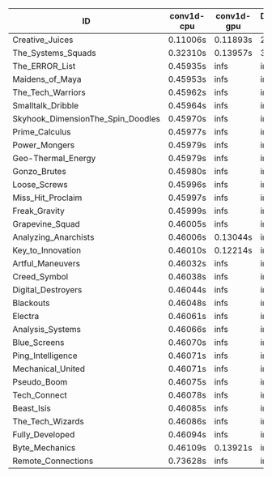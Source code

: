 |ID|conv1d-cpu|conv1d-gpu|DWSPConv2D-gpu|gemm-gpu|avg|
|-|-|-|-|-|-|
|Creative_Juices|0.11006s|0.11893s|2.83487s|1.75946s|1.20583s|
|The_Systems_Squads|0.32310s|0.13957s|3.04961s|4.35748s|1.96744s|
|The_ERROR_List|0.45935s|infs|infs|4.40042s|infs|
|Maidens_of_Maya|0.45953s|infs|infs|4.39544s|infs|
|The_Tech_Warriors|0.45962s|infs|infs|4.41422s|infs|
|Smalltalk_Dribble|0.45964s|infs|infs|4.36175s|infs|
|Skyhook_DimensionThe_Spin_Doodles|0.45970s|infs|infs|4.41141s|infs|
|Prime_Calculus|0.45977s|infs|infs|4.42049s|infs|
|Power_Mongers|0.45979s|infs|infs|4.42589s|infs|
|Geo-Thermal_Energy|0.45979s|infs|infs|4.41355s|infs|
|Gonzo_Brutes|0.45980s|infs|infs|4.41158s|infs|
|Loose_Screws|0.45996s|infs|infs|4.39424s|infs|
|Miss_Hit_Proclaim|0.45997s|infs|infs|4.36815s|infs|
|Freak_Gravity|0.45999s|infs|infs|4.39013s|infs|
|Grapevine_Squad|0.46005s|infs|infs|4.40300s|infs|
|Analyzing_Anarchists|0.46006s|0.13044s|infs|4.38800s|infs|
|Key_to_Innovation|0.46010s|0.12214s|infs|4.38981s|infs|
|Artful_Maneuvers|0.46032s|infs|infs|4.41824s|infs|
|Creed_Symbol|0.46038s|infs|infs|4.37834s|infs|
|Digital_Destroyers|0.46044s|infs|infs|4.37647s|infs|
|Blackouts|0.46048s|infs|infs|4.38341s|infs|
|Electra|0.46061s|infs|infs|4.39173s|infs|
|Analysis_Systems|0.46066s|infs|infs|4.39947s|infs|
|Blue_Screens|0.46070s|infs|infs|4.41472s|infs|
|Ping_Intelligence|0.46071s|infs|infs|4.42273s|infs|
|Mechanical_United|0.46071s|infs|infs|4.38517s|infs|
|Pseudo_Boom|0.46075s|infs|infs|4.40247s|infs|
|Tech_Connect|0.46078s|infs|infs|4.40938s|infs|
|Beast_Isis|0.46085s|infs|infs|4.39301s|infs|
|The_Tech_Wizards|0.46086s|infs|infs|4.39656s|infs|
|Fully_Developed|0.46094s|infs|infs|4.41021s|infs|
|Byte_Mechanics|0.46109s|0.13921s|infs|4.40489s|infs|
|Remote_Connections|0.73628s|infs|infs|4.41728s|infs|
